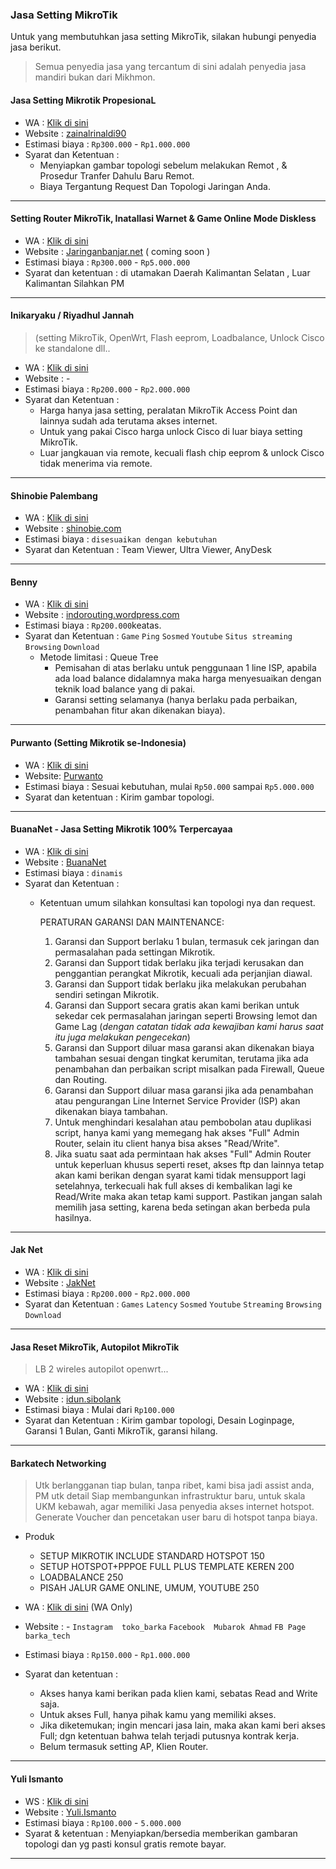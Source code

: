 ### Jasa Setting MikroTik
Untuk yang membutuhkan jasa setting MikroTik, silakan hubungi penyedia jasa berikut.
>Semua penyedia jasa yang tercantum di sini adalah penyedia jasa mandiri bukan dari Mikhmon.

#### Jasa Setting Mikrotik PropesionaL
- WA : [Klik di sini](bit.ly/2MkCETR)
- Website : [zainalrinaldi90](https://www.facebook.com/zainalrinaldi90)
- Estimasi biaya : `Rp300.000` - `Rp1.000.000`
- Syarat dan Ketentuan : 
  - Menyiapkan gambar topologi sebelum melakukan Remot , & Prosedur Tranfer Dahulu Baru Remot.
  - Biaya Tergantung Request Dan Topologi Jaringan Anda.
---
#### Setting Router MikroTik, Inatallasi Warnet & Game Online Mode Diskless
- WA : [Klik di sini](https://wa.me/62811511848)
- Website : [Jaringanbanjar.net](http://jaringanbanjar.net) ( coming soon )
- Estimasi biaya : `Rp300.000` - `Rp5.000.000`
- Syarat dan ketentuan : di utamakan Daerah Kalimantan Selatan , Luar Kalimantan Silahkan PM
---
#### Inikaryaku / Riyadhul Jannah 
>(setting MikroTik, OpenWrt, Flash eeprom, Loadbalance, Unlock Cisco ke standalone dll..
- WA : [Klik di sini](https://wa.me/6282126666957)
- Website : -
- Estimasi biaya : `Rp200.000` - `Rp2.000.000`
- Syarat dan Ketentuan :
  - Harga hanya jasa setting, peralatan MikroTik Access Point dan lainnya sudah ada terutama akses internet.
  - Untuk yang pakai Cisco harga unlock Cisco di luar biaya setting MikroTik.
  - Luar jangkauan via remote, kecuali flash chip eeprom & unlock Cisco tidak menerima via remote.
---
#### Shinobie Palembang
- WA : [Klik di sini](https://wa.me/6281272176746)
- Website : [shinobie.com](http://shinobie.com)
- Estimasi biaya : `disesuaikan dengan kebutuhan`
- Syarat dan Ketentuan : Team Viewer, Ultra Viewer, AnyDesk
---
<div>
	<script async src="//pagead2.googlesyndication.com/pagead/js/adsbygoogle.js"></script>
	<!-- ads3 -->
	<ins class="adsbygoogle" style="display:block" data-ad-client="ca-pub-1716315177239884" data-ad-slot="4095402072"
	 data-ad-format="auto" data-full-width-responsive="true"></ins>
	<script>
		(adsbygoogle = window.adsbygoogle || []).push({});
	</script>
</div>

#### Benny
- WA : [Klik di sini](https://wa.me/6282175936659)
- Website : [indorouting.wordpress.com](https://indorouting.wordpress.com)
- Estimasi biaya : `Rp200.000`keatas.
- Syarat dan Ketentuan : 
  `Game` `Ping` `Sosmed` `Youtube` `Situs streaming` `Browsing` `Download`
  - Metode limitasi : Queue Tree
    - Pemisahan di atas berlaku untuk penggunaan 1 line ISP, apabila ada load balance didalamnya maka harga menyesuaikan dengan teknik load balance yang di pakai.
    - Garansi setting selamanya (hanya berlaku pada perbaikan, penambahan fitur akan dikenakan biaya).
---    
#### Purwanto (Setting Mikrotik se-Indonesia)
- WA : [Klik di sini](https://wa.me/6282233483221)
- Website: [Purwanto](https://fb.com/botdrex)
- Estimasi biaya : Sesuai kebutuhan, mulai `Rp50.000` sampai `Rp5.000.000`
- Syarat dan ketentuan : Kirim gambar topologi.    
---
#### BuanaNet - Jasa Setting Mikrotik 100% Terpercayaa
- WA : [Klik di sini](https://wa.me/6281328298448)
- Website : [BuanaNet](https://www.facebook.com/buananetmikrotik)
- Estimasi biaya : `dinamis`
- Syarat dan Ketentuan :
  - Ketentuan umum silahkan konsultasi kan topologi nya dan request.
     
     PERATURAN GARANSI DAN MAINTENANCE:
    1. Garansi dan Support berlaku 1 bulan, termasuk cek jaringan dan permasalahan pada settingan Mikrotik.
    2. Garansi dan Support tidak berlaku jika terjadi kerusakan dan penggantian perangkat Mikrotik, kecuali ada perjanjian diawal.
    3. Garansi dan Support tidak berlaku jika melakukan perubahan sendiri setingan Mikrotik.
    4. Garansi dan Support secara gratis akan kami berikan untuk sekedar cek permasalahan jaringan seperti Browsing lemot dan Game Lag (*dengan catatan tidak ada kewajiban kami harus saat itu juga melakukan pengecekan*)
    5. Garansi dan Support diluar masa garansi akan dikenakan biaya tambahan sesuai dengan tingkat kerumitan, terutama jika ada penambahan dan perbaikan script misalkan pada Firewall, Queue dan Routing.
    6. Garansi dan Support diluar masa garansi jika ada penambahan atau pengurangan Line Internet Service Provider (ISP) akan dikenakan biaya tambahan.
    7. Untuk menghindari kesalahan atau pembobolan atau duplikasi script, hanya kami yang memegang hak akses "Full" Admin Router, selain itu client hanya bisa akses "Read/Write".
    8. Jika suatu saat ada permintaan hak akses "Full" Admin Router untuk keperluan khusus seperti reset, akses ftp dan lainnya tetap akan kami berikan dengan syarat kami tidak mensupport lagi setelahnya, terkecuali hak full akses di kembalikan lagi ke Read/Write maka akan tetap kami support.
   Pastikan jangan salah memilih jasa setting, karena beda setingan akan berbeda pula hasilnya.
---
<div>
	<script async src="//pagead2.googlesyndication.com/pagead/js/adsbygoogle.js"></script>
	<!-- ads3 -->
	<ins class="adsbygoogle" style="display:block" data-ad-client="ca-pub-1716315177239884" data-ad-slot="4095402072"
	 data-ad-format="auto" data-full-width-responsive="true"></ins>
	<script>
		(adsbygoogle = window.adsbygoogle || []).push({});
	</script>
</div>

#### Jak Net
- WA : [Klik di sini](https://wa.me/6283129199615)
- Website : [JakNet](https://www.facebook.com/Jaknet22)
- Estimasi biaya : `Rp200.000` - `Rp2.000.000`
- Syarat dan Ketentuan : `Games` `Latency` `Sosmed` `Youtube` `Streaming` `Browsing` `Download`
---
#### Jasa Reset MikroTik, Autopilot MikroTik
>LB 2 wireles autopilot openwrt...
- WA : [Klik di sini](https://wa.me/628112615677)
- Website : [idun.sibolank]( https://www.facebook.com/idun.sibolank)
- Estimasi biaya : Mulai dari `Rp100.000`
- Syarat dan Ketentuan : Kirim gambar topologi, Desain Loginpage, Garansi 1 Bulan, Ganti MikroTik, garansi hilang.
---
#### Barkatech Networking
>Utk berlangganan tiap bulan, tanpa ribet, kami bisa jadi assist anda, PM utk detail
Siap membangunkan infrastruktur baru, untuk skala UKM kebawah, agar memiliki Jasa penyedia akses internet hotspot.
Generate Voucher dan pencetakan user baru di hotspot tanpa biaya.
- Produk
  - SETUP MIKROTIK INCLUDE STANDARD HOTSPOT 150
  - SETUP HOTSPOT+PPPOE FULL PLUS TEMPLATE KEREN 200
  - LOADBALANCE 250
  - PISAH JALUR GAME ONLINE, UMUM, YOUTUBE 250

- WA : [Klik di sini](https://wa.me/6282271100232) (WA Only)
- Website : - `Instagram  toko_barka` `Facebook  Mubarok Ahmad` `FB Page  barka_tech`
- Estimasi biaya : `Rp150.000` - `Rp1.000.000`
- Syarat dan ketentuan : 
  - Akses hanya kami berikan pada klien kami, sebatas Read and Write saja.
  - Untuk akses Full, hanya pihak kamu yang memiliki akses.
  - Jika diketemukan; ingin mencari jasa lain, maka akan kami beri akses Full; dgn ketentuan bahwa telah terjadi putusnya kontrak kerja.
  - Belum termasuk setting AP, Klien Router.
---
#### Yuli Ismanto
- WS : [Klik di sini](https://wa.me/6281279995166)
- Website : [Yuli.Ismanto](https://www.facebook.com/Ajodowngrade)
- Estimasi biaya : `Rp100.000` - `5.000.000`
- Syarat & ketentuan : Menyiapkan/bersedia memberikan gambaran topologi dan yg pasti konsul gratis remote bayar.
---
